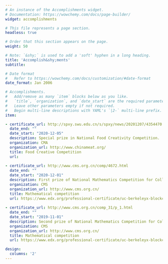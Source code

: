 ```yaml
---
# An instance of the Accomplishments widget.
# Documentation: https://wowchemy.com/docs/page-builder/
widget: accomplishments

# This file represents a page section.
headless: true

# Order that this section appears on the page.
weight: 50

# Note: `&shy;` is used to add a 'soft' hyphen in a long heading.
title: 'Accomplish&shy;ments'
subtitle:

# Date format
#   Refer to https://wowchemy.com/docs/customization/#date-format
date_format: Jan 2006

# Accomplishments.
#   Add/remove as many `item` blocks below as you like.
#   `title`, `organization`, and `date_start` are the required parameters.
#   Leave other parameters empty if not required.
#   Begin multi-line descriptions with YAML's `|2-` multi-line prefix.
item:

- certificate_url: http://spxy.swu.edu.cn/s/spxy/news/20201207/4354470.html
  date_end: ""
  date_start: "2020-12-05"
  description: Special prize in National Food Creativity Competition.
  organization: CMA
  organization_url: http://www.chinameat.org/
  title: Food Creative Competition
  url: 
  
- certificate_url: http://www.cms.org.cn/comp/4672.html
  date_end: ""
  date_start: "2020-12-01"
  description: First prize of National Mathematics Competition for College Students.
  organization: CMS
  organization_url: http://www.cms.org.cn/
  title: Mathematical competition
  url: https://www.edx.org/professional-certificate/uc-berkeleyx-blockchain-fundamentals
  
- certificate_url: http://www.cms.org.cn/comp_31/p_1.html
  date_end: ""
  date_start: "2019-11-01"
  description: Second prize of National Mathematics Competition for College Students.
  organization: CMS
  organization_url: http://www.cms.org.cn/
  title: Mathematical competition
  url: https://www.edx.org/professional-certificate/uc-berkeleyx-blockchain-fundamentals

design:
  columns: '2' 
---
```

